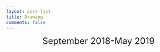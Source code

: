 ```yaml
---
layout: post-list
title: Drawing
comments: false
---
```


<center><font size="5">September 2018-May 2019</font></center>
